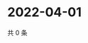 # 2022-04-01

共 0 条

<!-- BEGIN WEIBO -->
<!-- 最后更新时间 Fri Apr 01 2022 12:09:18 GMT+0800 (China Standard Time) -->

<!-- END WEIBO -->
